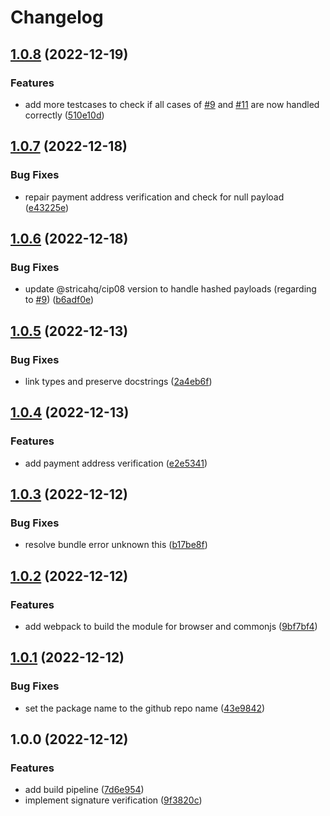 # Changelog

## [1.0.8](https://github.com/cardano-foundation/cardano-verify-datasignature/compare/v1.0.7...v1.0.8) (2022-12-19)


### Features

* add more testcases to check if all cases of [#9](https://github.com/cardano-foundation/cardano-verify-datasignature/issues/9) and [#11](https://github.com/cardano-foundation/cardano-verify-datasignature/issues/11) are now handled correctly ([510e10d](https://github.com/cardano-foundation/cardano-verify-datasignature/commit/510e10dac49f155a65286ba5b48a90ee5257ebf4))

## [1.0.7](https://github.com/cardano-foundation/cardano-verify-datasignature/compare/v1.0.6...v1.0.7) (2022-12-18)


### Bug Fixes

* repair payment address verification and check for null payload ([e43225e](https://github.com/cardano-foundation/cardano-verify-datasignature/commit/e43225ea20901e55b68ef771a68b6d5b2258a9d9))

## [1.0.6](https://github.com/cardano-foundation/cardano-verify-datasignature/compare/v1.0.5...v1.0.6) (2022-12-18)


### Bug Fixes

* update @stricahq/cip08 version to handle hashed payloads (regarding to [#9](https://github.com/cardano-foundation/cardano-verify-datasignature/issues/9)) ([b6adf0e](https://github.com/cardano-foundation/cardano-verify-datasignature/commit/b6adf0ef5f0b12a083e0f819952d19b1ea14985c))

## [1.0.5](https://github.com/cardano-foundation/cardano-verify-datasignature/compare/v1.0.4...v1.0.5) (2022-12-13)


### Bug Fixes

* link types and preserve docstrings ([2a4eb6f](https://github.com/cardano-foundation/cardano-verify-datasignature/commit/2a4eb6fa340748b7021b9850d3d10991767a697a))

## [1.0.4](https://github.com/cardano-foundation/cardano-verify-datasignature/compare/v1.0.3...v1.0.4) (2022-12-13)


### Features

* add payment address verification ([e2e5341](https://github.com/cardano-foundation/cardano-verify-datasignature/commit/e2e5341aa382a6ac4e0fd98566904c10599fc968))

## [1.0.3](https://github.com/cardano-foundation/cardano-verify-datasignature/compare/v1.0.2...v1.0.3) (2022-12-12)


### Bug Fixes

* resolve bundle error unknown this ([b17be8f](https://github.com/cardano-foundation/cardano-verify-datasignature/commit/b17be8fd78b5a16d2a17e58650ffd75dd85975f1))

## [1.0.2](https://github.com/cardano-foundation/cardano-verify-datasignature/compare/v1.0.1...v1.0.2) (2022-12-12)


### Features

* add webpack to build the module for browser and commonjs ([9bf7bf4](https://github.com/cardano-foundation/cardano-verify-datasignature/commit/9bf7bf46453b3d1ee777517b5934a9551136b89d))

## [1.0.1](https://github.com/cardano-foundation/cardano-verify-datasignature/compare/v1.0.0...v1.0.1) (2022-12-12)


### Bug Fixes

* set the package name to the github repo name ([43e9842](https://github.com/cardano-foundation/cardano-verify-datasignature/commit/43e9842ba60d8fa074f87dee656910e1d2624e66))

## 1.0.0 (2022-12-12)


### Features

* add build pipeline ([7d6e954](https://github.com/cardano-foundation/cardano-verify-datasignature/commit/7d6e95470e4b86046c24c44b68a946983cc5ea4d))
* implement signature verification ([9f3820c](https://github.com/cardano-foundation/cardano-verify-datasignature/commit/9f3820c3d1184d6912aaf573431f668c15be4873))

